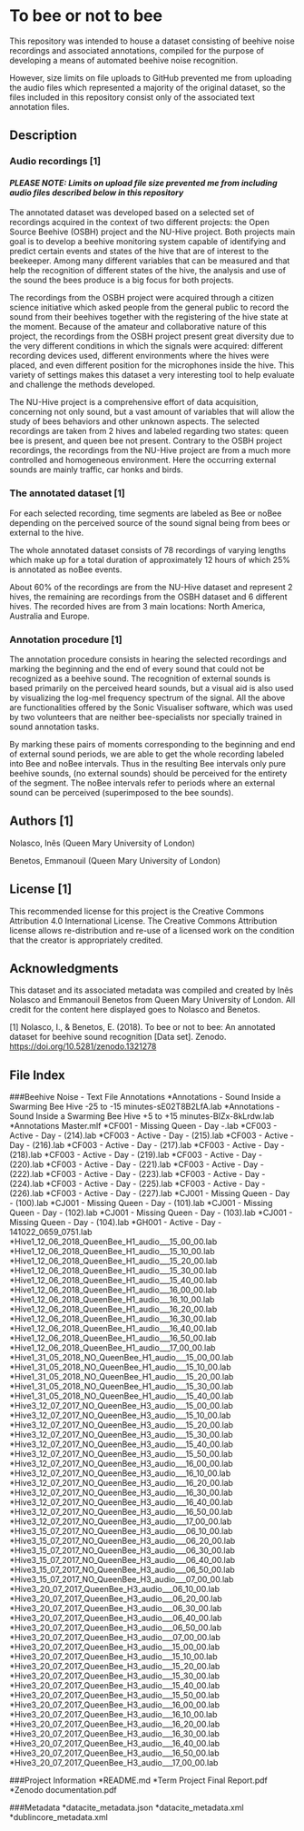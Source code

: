 # To bee or not to bee

This repository was intended to house a dataset consisting of beehive noise recordings and associated annotations, compiled for the purpose of developing a means of automated beehive noise recognition.

However, size limits on file uploads to GitHub prevented me from uploading the audio files which represented a majority of the original dataset, so the files included in this repository consist only of the associated text annotation files.

## Description

### Audio recordings [1]

#### *PLEASE NOTE: Limits on upload file size prevented me from including audio files described below in this repository*

The annotated dataset was developed based on a selected set of recordings acquired in the context of two different projects: the Open Source Beehive (OSBH) project and the NU-Hive project. Both projects main goal is to develop a beehive monitoring system capable of identifying and predict certain events and states of the hive that are of interest to the beekeeper. Among many different variables that can be measured and that help the recognition of different states of the hive, the analysis and use of the sound the bees produce is a big focus for both projects.

The recordings from the OSBH project were acquired through a citizen science initiative which asked people from the general public to record the sound from their beehives together with the registering of the hive state at the moment. Because of the amateur and collaborative nature of this project, the recordings from the OSBH project present great diversity due to the very different conditions in which the signals were acquired: different recording devices used, different environments where the hives were placed, and even different position for the microphones inside the hive. This variety of settings makes this dataset a very interesting tool to help evaluate and challenge the methods developed.

The NU-Hive project is a comprehensive effort of data acquisition, concerning not only sound, but a vast amount of variables that will allow the study of bees behaviors and other unknown aspects. The selected recordings are taken from 2 hives and labeled regarding two states: queen bee is present, and queen bee not present. Contrary to the OSBH project recordings, the recordings from the NU-Hive project are from a much more controlled and homogeneous environment. Here the occurring external sounds are mainly traffic, car honks and birds.

### The annotated dataset [1]

For each selected recording, time segments are labeled as Bee or noBee depending on the perceived source of the sound signal being from bees or external to the hive.

The whole annotated dataset consists of 78 recordings of varying lengths which make up for a total duration of approximately 12 hours of which 25% is annotated as noBee events.

About 60% of the recordings are from the NU-Hive dataset and represent 2 hives, the remaining are recordings from the OSBH dataset and 6 different hives. The recorded hives are from 3 main locations: North America, Australia and Europe.

 

### Annotation procedure [1]

The annotation procedure consists in hearing the selected recordings and marking the beginning and the end of every sound that could not be recognized as a beehive sound. The recognition of external sounds is based primarily on the perceived heard sounds, but a visual aid is also used by visualizing the log-mel frequency spectrum of the signal. All the above are functionalities offered by the Sonic Visualiser software, which was used by two volunteers that are neither bee-specialists nor specially trained in sound annotation tasks.

By marking these pairs of moments corresponding to the beginning and end of external sound periods, we are able to get the whole recording labeled into Bee and noBee intervals. Thus in the resulting Bee intervals only pure beehive sounds, (no external sounds) should be perceived for the entirety of the segment. The noBee intervals refer to periods where an external sound can be perceived (superimposed to the bee sounds).


## Authors [1]

Nolasco, Inês (Queen Mary University of London)
 
Benetos, Emmanouil (Queen Mary University of London)


## License [1]

This recommended license for this project is the Creative Commons Attribution 4.0 International License. The Creative Commons Attribution license allows re-distribution and re-use of a licensed work on the condition that the creator is appropriately credited.


## Acknowledgments

This dataset and its associated metadata was compiled and created by Inês Nolasco and Emmanouil Benetos from Queen Mary University of London. All credit for the content here displayed goes to Nolasco and Benetos.



[1] Nolasco, I., & Benetos, E. (2018). To bee or not to bee: An annotated dataset for beehive sound recognition [Data set]. Zenodo. 
 https://doi.org/10.5281/zenodo.1321278

## File Index

###Beehive Noise - Text File  Annotations
*Annotations - Sound Inside a Swarming Bee Hive  -25 to -15 minutes-sE02T8B2LfA.lab
*Annotations - Sound Inside a Swarming Bee Hive +5 to +15 minutes-BIZx-8kLrdw.lab
*Annotations Master.mlf
*CF001 - Missing Queen - Day -.lab
*CF003 - Active - Day - (214).lab
*CF003 - Active - Day - (215).lab
*CF003 - Active - Day - (216).lab
*CF003 - Active - Day - (217).lab
*CF003 - Active - Day - (218).lab
*CF003 - Active - Day - (219).lab
*CF003 - Active - Day - (220).lab
*CF003 - Active - Day - (221).lab
*CF003 - Active - Day - (222).lab
*CF003 - Active - Day - (223).lab
*CF003 - Active - Day - (224).lab
*CF003 - Active - Day - (225).lab
*CF003 - Active - Day - (226).lab
*CF003 - Active - Day - (227).lab
*CJ001 - Missing Queen - Day -  (100).lab
*CJ001 - Missing Queen - Day -  (101).lab
*CJ001 - Missing Queen - Day -  (102).lab
*CJ001 - Missing Queen - Day -  (103).lab
*CJ001 - Missing Queen - Day -  (104).lab
*GH001 - Active - Day - 141022_0659_0751.lab
*Hive1_12_06_2018_QueenBee_H1_audio___15_00_00.lab
*Hive1_12_06_2018_QueenBee_H1_audio___15_10_00.lab
*Hive1_12_06_2018_QueenBee_H1_audio___15_20_00.lab
*Hive1_12_06_2018_QueenBee_H1_audio___15_30_00.lab
*Hive1_12_06_2018_QueenBee_H1_audio___15_40_00.lab
*Hive1_12_06_2018_QueenBee_H1_audio___16_00_00.lab
*Hive1_12_06_2018_QueenBee_H1_audio___16_10_00.lab
*Hive1_12_06_2018_QueenBee_H1_audio___16_20_00.lab
*Hive1_12_06_2018_QueenBee_H1_audio___16_30_00.lab
*Hive1_12_06_2018_QueenBee_H1_audio___16_40_00.lab
*Hive1_12_06_2018_QueenBee_H1_audio___16_50_00.lab
*Hive1_12_06_2018_QueenBee_H1_audio___17_00_00.lab
*Hive1_31_05_2018_NO_QueenBee_H1_audio___15_00_00.lab
*Hive1_31_05_2018_NO_QueenBee_H1_audio___15_10_00.lab
*Hive1_31_05_2018_NO_QueenBee_H1_audio___15_20_00.lab
*Hive1_31_05_2018_NO_QueenBee_H1_audio___15_30_00.lab
*Hive1_31_05_2018_NO_QueenBee_H1_audio___15_40_00.lab
*Hive3_12_07_2017_NO_QueenBee_H3_audio___15_00_00.lab
*Hive3_12_07_2017_NO_QueenBee_H3_audio___15_10_00.lab
*Hive3_12_07_2017_NO_QueenBee_H3_audio___15_20_00.lab
*Hive3_12_07_2017_NO_QueenBee_H3_audio___15_30_00.lab
*Hive3_12_07_2017_NO_QueenBee_H3_audio___15_40_00.lab
*Hive3_12_07_2017_NO_QueenBee_H3_audio___15_50_00.lab
*Hive3_12_07_2017_NO_QueenBee_H3_audio___16_00_00.lab
*Hive3_12_07_2017_NO_QueenBee_H3_audio___16_10_00.lab
*Hive3_12_07_2017_NO_QueenBee_H3_audio___16_20_00.lab
*Hive3_12_07_2017_NO_QueenBee_H3_audio___16_30_00.lab
*Hive3_12_07_2017_NO_QueenBee_H3_audio___16_40_00.lab
*Hive3_12_07_2017_NO_QueenBee_H3_audio___16_50_00.lab
*Hive3_12_07_2017_NO_QueenBee_H3_audio___17_00_00.lab
*Hive3_15_07_2017_NO_QueenBee_H3_audio___06_10_00.lab
*Hive3_15_07_2017_NO_QueenBee_H3_audio___06_20_00.lab
*Hive3_15_07_2017_NO_QueenBee_H3_audio___06_30_00.lab
*Hive3_15_07_2017_NO_QueenBee_H3_audio___06_40_00.lab
*Hive3_15_07_2017_NO_QueenBee_H3_audio___06_50_00.lab
*Hive3_15_07_2017_NO_QueenBee_H3_audio___07_00_00.lab
*Hive3_20_07_2017_QueenBee_H3_audio___06_10_00.lab
*Hive3_20_07_2017_QueenBee_H3_audio___06_20_00.lab
*Hive3_20_07_2017_QueenBee_H3_audio___06_30_00.lab
*Hive3_20_07_2017_QueenBee_H3_audio___06_40_00.lab
*Hive3_20_07_2017_QueenBee_H3_audio___06_50_00.lab
*Hive3_20_07_2017_QueenBee_H3_audio___07_00_00.lab
*Hive3_20_07_2017_QueenBee_H3_audio___15_00_00.lab
*Hive3_20_07_2017_QueenBee_H3_audio___15_10_00.lab
*Hive3_20_07_2017_QueenBee_H3_audio___15_20_00.lab
*Hive3_20_07_2017_QueenBee_H3_audio___15_30_00.lab
*Hive3_20_07_2017_QueenBee_H3_audio___15_40_00.lab
*Hive3_20_07_2017_QueenBee_H3_audio___15_50_00.lab
*Hive3_20_07_2017_QueenBee_H3_audio___16_00_00.lab
*Hive3_20_07_2017_QueenBee_H3_audio___16_10_00.lab
*Hive3_20_07_2017_QueenBee_H3_audio___16_20_00.lab
*Hive3_20_07_2017_QueenBee_H3_audio___16_30_00.lab
*Hive3_20_07_2017_QueenBee_H3_audio___16_40_00.lab
*Hive3_20_07_2017_QueenBee_H3_audio___16_50_00.lab
*Hive3_20_07_2017_QueenBee_H3_audio___17_00_00.lab

###Project Information
*README.md
*Term Project Final Report.pdf
*Zenodo documentation.pdf

###Metadata
*datacite_metadata.json
*datacite_metadata.xml
*dublincore_metadata.xml
